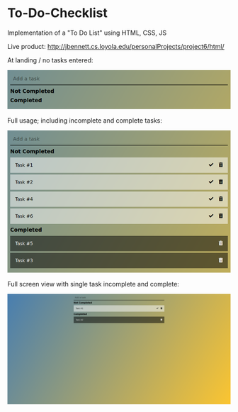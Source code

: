 # To-Do-Checklist

Implementation of a "To Do List" using HTML, CSS, JS

Live product: http://jbennett.cs.loyola.edu/personalProjects/project6/html/


At landing / no tasks entered:

![alt text](https://github.com/jdbennett94/To-Do-Checklist/blob/master/Image%20Sub/Screenshot_2021-02-09%20To%20Do%20List(1).png)

Full usage; including incomplete and complete tasks: 

![alt text](https://github.com/jdbennett94/To-Do-Checklist/blob/master/Image%20Sub/Screenshot_2021-02-09%20To%20Do%20List.png)

Full screen view with single task incomplete and complete: 

![alt text](https://github.com/jdbennett94/To-Do-Checklist/blob/master/Image%20Sub/Screenshot_2021-02-09%20To%20Do%20List(3).png)
